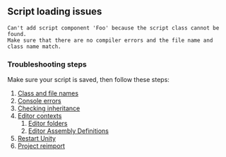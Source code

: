 ## Script loading issues
```
Can't add script component 'Foo' because the script class cannot be found.
Make sure that there are no compiler errors and the file name and class name match.
```

### Troubleshooting steps
Make sure your script is saved, then follow these steps:

1. [Class and file names](Script%20Loading%20Issues/Script%20Name.md)
1. [Console errors](Script%20Loading%20Issues/Console%20Errors.md)
1. [Checking inheritance](Script%20Loading%20Issues/Base%20Type.md)
1. [Editor contexts](Script%20Loading%20Issues/Editor%20Contexts.md)
   1. [Editor folders](Script%20Loading%20Issues/Editor%20Folders.md)
   1. [Editor Assembly Definitions](Script%20Loading%20Issues/Assembly%20Definitions.md)
1. [Restart Unity](Script%20Loading%20Issues/Restart%20Unity.md)
1. [Project reimport](Script%20Loading%20Issues/Project%20Reimport.md)
